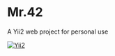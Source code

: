 # Mr.42
A Yii2 web project for personal use

[![Yii2](https://img.shields.io/badge/Powered_by-Yii_Framework-brightgreen.svg)](https://www.yiiframework.com/)
